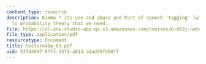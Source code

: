 ```yaml
---
content_type: resource
description: Kimmo ? its use and abuse and Part of speech 'tagging' (with sneaky intro
  to probability theory that we need.
file: https://ol-ocw-studio-app-qa.s3.amazonaws.com/courses/6-863j-natural-language-and-the-computer-representation-of-knowledge-spring-2003/53fd409787f433f1a014a1ad40fe50ff_lecture4bw_03.pdf
file_type: application/pdf
resourcetype: Document
title: lecture4bw_03.pdf
uid: 53fd4097-87f4-33f1-a014-a1ad40fe50ff
---
```

